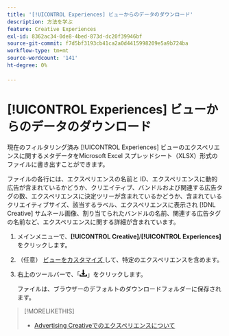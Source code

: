 ```yaml
---
title: '[!UICONTROL Experiences] ビューからのデータのダウンロード'
description: 方法を学ぶ
feature: Creative Experiences
exl-id: 8362ac34-0de8-4bed-873d-dc20f39946bf
source-git-commit: f7d5bf3193cb41ca2a0d4415998209e5a9b724ba
workflow-type: tm+mt
source-wordcount: '141'
ht-degree: 0%

---
```


# [!UICONTROL Experiences] ビューからのデータのダウンロード

現在のフィルタリング済み [!UICONTROL Experiences] ビューのエクスペリエンスに関するメタデータをMicrosoft Excel スプレッドシート（XLSX）形式のファイルに書き出すことができます。

ファイルの各行には、エクスペリエンスの名前と ID、エクスペリエンスに動的広告が含まれているかどうか、クリエイティブ、バンドルおよび関連する広告タグの数、エクスペリエンスに決定ツリーが含まれているかどうか、含まれているクリエイティブサイズ、該当するラベル、エクスペリエンスに表示され [!DNL Creative] サムネール画像、割り当てられたバンドルの名前、関連する広告タグの名前など、エクスペリエンスに関する詳細が含まれています。

1. メインメニューで、**[!UICONTROL Creative]**/**[!UICONTROL Experiences]** をクリックします。

1. （任意） [ ビューをカスタマイズ ](/help/creative/introduction/customize-data-views.md) して、特定のエクスペリエンスを含めます。

1. 右上のツールバーで、「![ ダウンロード ](/help/creative/assets/download.png " ダウンロード ")」をクリックします。

   ファイルは、ブラウザーのデフォルトのダウンロードフォルダーに保存されます。

>[!MORELIKETHIS]
>* [Advertising Creativeでのエクスペリエンスについて ](/help/creative/experiences/experience-about.md)
